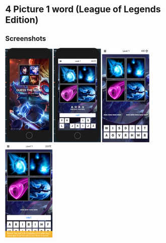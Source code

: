 # 4 Picture 1 word (League of Legends Edition)


<h2>Screenshots</h2>
<img src="/LOL1.png" alt="My cool logo" height="300" width="150" />
<img src="/LOL2.png" alt="My cool logo" height="300" width="150"/>
<img src="/LOL3.png" alt="My cool logo" height="300" width="150"/>
<img src="/LOL4.png" alt="My cool logo" height="300" width="150"/>
